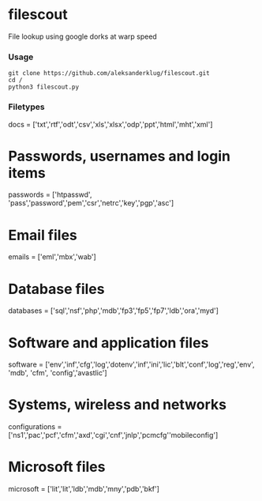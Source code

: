 # filescout
File lookup using google dorks at warp speed

### Usage
```
git clone https://github.com/aleksanderklug/filescout.git
cd /
python3 filescout.py
```
### Filetypes
docs = ['txt','rtf','odt','csv','xls','xlsx','odp','ppt','html','mht','xml']

# Passwords, usernames and login items
passwords = ['htpasswd', 'pass','password','pem','csr','netrc','key','pgp','asc']

# Email files
emails = ['eml','mbx','wab']

# Database files
databases = ['sql','nsf','php','mdb','fp3','fp5','fp7','ldb','ora','myd']

# Software and application files
software = ['env','inf','cfg','log','dotenv','inf','ini','lic','blt','conf','log','reg','env', 'mdb', 'cfm', 'config','avastlic']

# Systems, wireless and networks
configurations = ['ns1','pac','pcf','cfm','axd','cgi','cnf','jnlp','pcmcfg''mobileconfig']

# Microsoft files
microsoft = ['lit','lit','ldb','mdb','mny','pdb','bkf']
